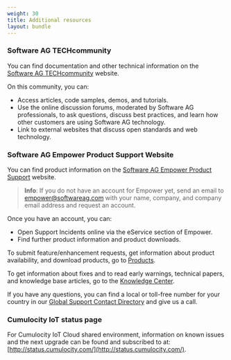 ```yaml
---
weight: 30
title: Additional resources
layout: bundle
---
```


### Software AG TECHcommunity

You can find documentation and other technical information on the [Software AG TECHcommunity](http://techcommunity.softwareag.com/home/-/product/name/cumulocity) website. 

On this community, you can:

* Access articles, code samples, demos, and tutorials.
* Use the online discussion forums, moderated by Software AG professionals, to ask questions, discuss best practices, and learn how other customers are using Software AG technology.
* Link to external websites that discuss open standards and web technology.


### Software AG Empower Product Support Website

You can find product information on the [Software AG Empower Product Support](https://empower.softwareag.com) website.

>**Info**: If you do not have an account for Empower yet, send an email to <empower@softwareag.com> with your name, company, and company email address and request an account.

Once you have an account, you can: 

* Open Support Incidents online via the eService section of Empower. 
* Find further product information and product downloads.

To submit feature/enhancement requests, get information about product availability, and download products, go to [Products](https://empower.softwareag.com/Products/default.aspx?).

To get information about fixes and to read early warnings, technical papers, and knowledge base articles, go to the [Knowledge Center](https://empower.softwareag.com/KnowledgeCenter/default.aspx?).

If you have any questions, you can find a local or toll-free number for your country in our [Global Support Contact Directory](https://empower.softwareag.com/public_directory.asp) and give us a call.

### Cumulocity IoT status page

For Cumulocity IoT Cloud shared environment, information on known issues and the next upgrade can be found and subscribed to at: [http://status.cumulocity.com/](http://status.cumulocity.com/).

